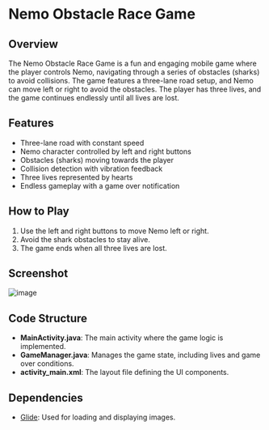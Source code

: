 # Nemo Obstacle Race Game

## Overview
The Nemo Obstacle Race Game is a fun and engaging mobile game where the player controls Nemo, navigating through a series of obstacles (sharks) to avoid collisions. The game features a three-lane road setup, and Nemo can move left or right to avoid the obstacles. The player has three lives, and the game continues endlessly until all lives are lost.

## Features
- Three-lane road with constant speed
- Nemo character controlled by left and right buttons
- Obstacles (sharks) moving towards the player
- Collision detection with vibration feedback
- Three lives represented by hearts
- Endless gameplay with a game over notification

## How to Play
1. Use the left and right buttons to move Nemo left or right.
2. Avoid the shark obstacles to stay alive.
3. The game ends when all three lives are lost.

## Screenshot
![image](https://github.com/edenSaadon/NEMO_OBS_RACE/assets/97795061/165b3c76-fe0b-4a87-93e6-9f076ccc28b3)

## Code Structure
- **MainActivity.java**: The main activity where the game logic is implemented.
- **GameManager.java**: Manages the game state, including lives and game over conditions.
- **activity_main.xml**: The layout file defining the UI components.

## Dependencies
- [Glide](https://github.com/bumptech/glide): Used for loading and displaying images.

